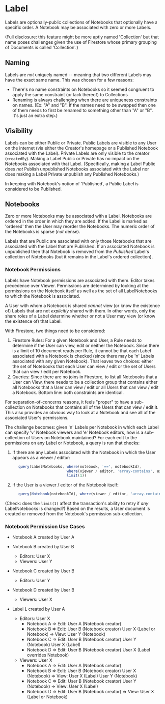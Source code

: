 # Label

Labels are optionally-public collections of Notebooks that optionally have a specific order. A Notebook may be associated with zero or more Labels.

(Full disclosure: this feature might be more aptly named 'Collection' but that name poses challenges given the use of Firestore whose primary grouping of Documents is called 'Collection'.)

## Naming

Labels are *not* uniquely named -- meaning that two different Labels may have the exact same name. This was chosen for a few reasons:
* There's no name constraints on Notebooks so it seemed congruent to apply the same constraint (or lack thereof) to Collections
* Renaming is always challenging when there are uniqueness constraints on names. (Ex: "A" and "B". If the names need to be swapped then one of them needs to first be renamed to something other than "A" or "B". It's just an extra step.)

## Visibility

Labels can be either Public or Private. Public Labels are visible to any User on the internet (via either the Creator's homepage or a Published Notebook associated with the Label). Private Labels are only visible to the creator (`createdBy`). Making a Label Public or Private has no impact on the Notebooks associated with that Label. (Specifically, making a Label Public does *not* Publish unpublished Notebooks associated with the Label nor does making a Label Private unpublish any Published Notebooks.)

In keeping with Notebook's notion of 'Published', a Public Label is considered to be Published.

## Notebooks

Zero or more Notebooks may be associated with a Label. Notebooks are ordered in the order in which they are added. If the Label is marked as 'ordered' then the User may reorder the Notebooks. The numeric order of the Notebooks is sparse (*not* dense).

Labels that are Public are associated with only those Notebooks that are associated with the Label that are Published. If an associated Notebook is unpublished then that Notebook is removed from the _Published_ Label's collection of Notebooks (but it remains in the Label's ordered collection).

### Notebook Permissions

Labels have Notebook permissions are associated with them. Editor takes precedence over Viewer. Permissions are determined by looking at the permissions on the Notebook itself as well as the set of all LabelNotebooks to which the Notebook is associated.

A User with whom a Notebook is shared *cannot* view (or know the existence of) Labels that are not *explicitly* shared with them. In other words, only the share roles of a Label determine whether or not a User may view (or know the existence of) that Label.

With Firestore, two things need to be considered:
1. Firestore Rules: For a given Notebook and User, a Rule needs to determine if the User can view, edit or neither the Notebook. Since there is a limit of 10 document reads per Rule, it cannot be that each Label associated with a Notebook is checked (since there may be 'n' Labels associated with any given Notebook). That leaves two choices: either the set of Notebooks that each User can view / edit or the set of Users that can view / edit per Notebook.
2. Queries: Since there are no joins in Firestore, to list all Notebooks that a User can View, there needs to be a collection group that contains either all Notebooks that a User can view / edit or all Users that can view / edit a Notebook.
Bottom line: both constraints are identical.

For separation-of-concerns reasons, it feels "proper" to have a sub-collection on Notebooks that contains all of the Users that can view / edit it. This also provides an obvious way to look at a Notebook and see all of the associated User's permissions.

The challenge becomes: given 'n' Labels per Notebook in which each Label can specify 'v' Notebook viewers and 'e' Notebook editors, how is a sub-collection of Users on Notebook maintained? For each edit to the permissions on any Label or Notebook, a query is run that checks:
1. If there are any Labels associated with the Notebook in which the User appears as a viewer / editor:
```TypeScript
      query(LabelNotebooks, where(notebook, '==', notebookId),
                            where(viewer / editor, 'array-contains', userId),
                            limit(1))
```
2. If the User is a viewer / editor of the Notebook itself:
```TypeScript
      query(Notebook(notebookId), where(viewer / editor, 'array-contains', userId))
```
(Check: does the `limit(1)` affect the transaction's ability to retry if *any* LabelNotebooks is changed?)
Based on the results, a User document is created or removed from the Notebook's permission sub-collection.


### Notebook Permission Use Cases

* Notebook A created by User A
* Notebook B created by User B
  - Editors: User X
  - Viewers: User Y
* Notebook C created by User B
  - Editors: User Y
* Notebook D created by User B
  - Viewers: User X

* Label L created by User A
  + Editors: User X
    - Notebook A
      => Edit: User A (Notebook creator)
    - Notebook B
      => Edit: User B (Notebook creator)
               User X (Label or Notebook)
      => View: User Y (Notebook)
    - Notebook C
      => Edit: User B (Notebook creator)
               User Y (Notebook)
               User X (Label)
    - Notebook D
      => Edit: User B (Notebook creator)
               User X (Label overrides Notebook)
  + Viewers: User X
    - Notebook A
      => Edit: User A (Notebook creator)
    - Notebook B
      => Edit: User B (Notebook creator)
               User X (Notebook)
      => View: User X (Label)
               User Y (Notebook)
    - Notebook C
      => Edit: User B (Notebook creator)
               User Y (Notebook)
      => View: User X (Label)
    - Notebook D
      => Edit: User B (Notebook creator)
      => View: User X (Label or Notebook)
